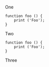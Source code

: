 One

```
function foo () {
	print ('Foo');
}
```

Two

```
function foo () {
	print ('Foo');
}
```

Three
